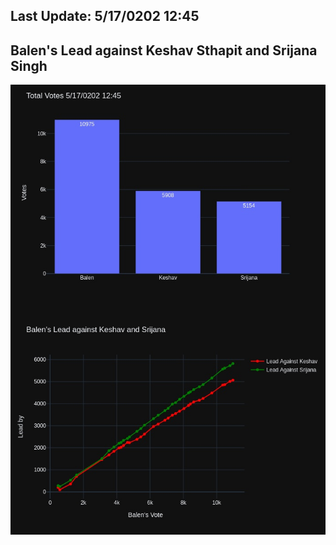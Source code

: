 ## Last Update: 5/17/0202 12:45

## Balen's Lead against Keshav Sthapit and Srijana Singh
![ScreenShot](final.jpg)

